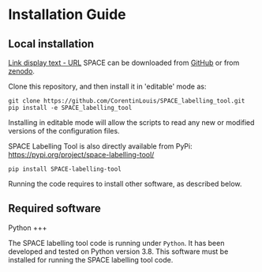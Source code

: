 # Installation Guide

## Local installation

[Link display text - URL](http://example.com/)
SPACE can be downloaded from [GitHub](https://github.com/CorentinLouis/SPACE_labelling_tool/) or from [zenodo](https://doi.org/10.5281/zenodo.6886528).

Clone this repository, and then install it in 'editable' mode as:

```shell
git clone https://github.com/CorentinLouis/SPACE_labelling_tool.git
pip install -e SPACE_labelling_tool
```
Installing in editable mode will allow the scripts to read any new or modified versions of the configuration files.

SPACE Labelling Tool is also directly available from PyPi: https://pypi.org/project/space-labelling-tool/

```shell
pip install SPACE-labelling-tool
```



Running the code requires to install other software, as described below.

## Required software

Python
+++

The SPACE labelling tool code is running under `Python`. It has
been developed and tested on Python version 3.8. This software must be installed for running the SPACE labelling tool code.


